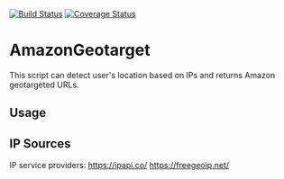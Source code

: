 [![Build Status](https://travis-ci.org/Jun711/amazon-geotarget.svg?branch=master)](https://travis-ci.org/Jun711/amazon-geotarget.svg?branch=master)
[![Coverage Status](https://coveralls.io/repos/github/Jun711/amazon-geotarget/badge.svg?branch=master)](https://coveralls.io/github/Jun711/amazon-geotarget?branch=master)

# AmazonGeotarget

This script can detect user's location based on IPs
and returns Amazon geotargeted URLs.

## Usage


## IP Sources
IP service providers:
https://ipapi.co/
https://freegeoip.net/

